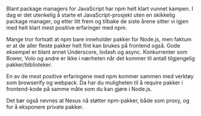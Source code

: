 Blant package managers for JavaScript har npm helt klart vunnet kampen. I dag er det utenkelig å starte et JavaScript-prosjekt uten en skikkelig package manager, og etter litt frem og tilbake de siste årene sitter vi igjen med helt klart mest positive erfaringer med npm.

Mange tror fortsatt at npm bare inneholder pakker for Node.js, men faktum er at de aller fleste pakker helt fint kan brukes på frontend også. Gode eksempel er blant annet Underscore, lodash og async. Konkurrenter som Bower, Volo og andre er ikke i nærheten når det kommer til antall tilgjengelig pakker/biblioteker.

En av de mest positive erfaringene med npm kommer sammen med verktøy som browserify og webpack. Da har du muligheten til å require pakker i frontend-kode på samme måte som du kan gjøre i Node.js.

Det bør også nevnes at Nexus nå støtter npm-pakker, både som proxy, og for å eksponere private pakker.
